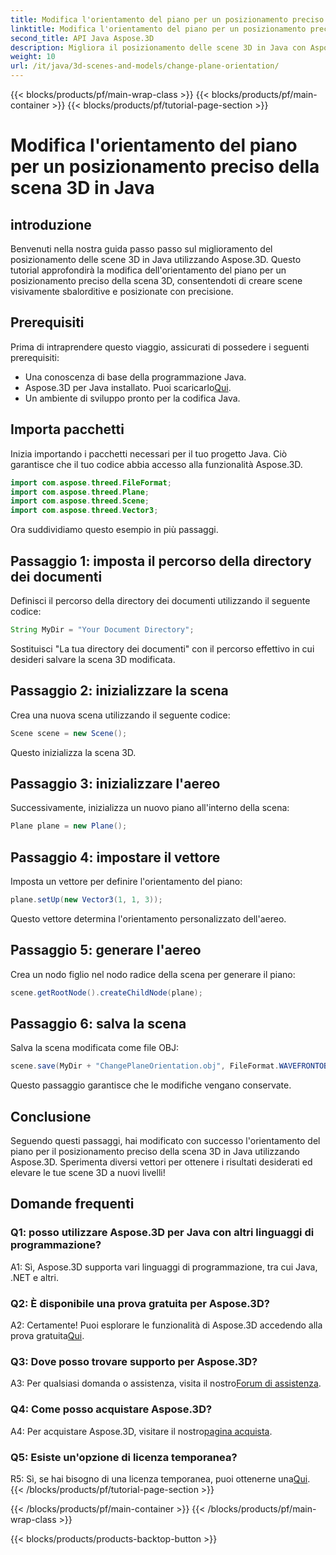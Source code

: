 ```yaml
---
title: Modifica l'orientamento del piano per un posizionamento preciso della scena 3D in Java
linktitle: Modifica l'orientamento del piano per un posizionamento preciso della scena 3D in Java
second_title: API Java Aspose.3D
description: Migliora il posizionamento delle scene 3D in Java con Aspose.3D. Modifica l'orientamento del piano per maggiore precisione. Scaricalo ora per un'esperienza visiva accattivante.
weight: 10
url: /it/java/3d-scenes-and-models/change-plane-orientation/
---
```


{{< blocks/products/pf/main-wrap-class >}}
{{< blocks/products/pf/main-container >}}
{{< blocks/products/pf/tutorial-page-section >}}

# Modifica l'orientamento del piano per un posizionamento preciso della scena 3D in Java

## introduzione

Benvenuti nella nostra guida passo passo sul miglioramento del posizionamento delle scene 3D in Java utilizzando Aspose.3D. Questo tutorial approfondirà la modifica dell'orientamento del piano per un posizionamento preciso della scena 3D, consentendoti di creare scene visivamente sbalorditive e posizionate con precisione.

## Prerequisiti

Prima di intraprendere questo viaggio, assicurati di possedere i seguenti prerequisiti:

- Una conoscenza di base della programmazione Java.
- Aspose.3D per Java installato. Puoi scaricarlo[Qui](https://releases.aspose.com/3d/java/).
- Un ambiente di sviluppo pronto per la codifica Java.

## Importa pacchetti

Inizia importando i pacchetti necessari per il tuo progetto Java. Ciò garantisce che il tuo codice abbia accesso alla funzionalità Aspose.3D. 

```java
import com.aspose.threed.FileFormat;
import com.aspose.threed.Plane;
import com.aspose.threed.Scene;
import com.aspose.threed.Vector3;
```

Ora suddividiamo questo esempio in più passaggi.

## Passaggio 1: imposta il percorso della directory dei documenti

Definisci il percorso della directory dei documenti utilizzando il seguente codice:

```java
String MyDir = "Your Document Directory";
```

Sostituisci "La tua directory dei documenti" con il percorso effettivo in cui desideri salvare la scena 3D modificata.

## Passaggio 2: inizializzare la scena

Crea una nuova scena utilizzando il seguente codice:

```java
Scene scene = new Scene();
```

Questo inizializza la scena 3D.

## Passaggio 3: inizializzare l'aereo

Successivamente, inizializza un nuovo piano all'interno della scena:

```java
Plane plane = new Plane();
```

## Passaggio 4: impostare il vettore

Imposta un vettore per definire l'orientamento del piano:

```java
plane.setUp(new Vector3(1, 1, 3));
```

Questo vettore determina l'orientamento personalizzato dell'aereo.

## Passaggio 5: generare l'aereo

Crea un nodo figlio nel nodo radice della scena per generare il piano:

```java
scene.getRootNode().createChildNode(plane);
```

## Passaggio 6: salva la scena

Salva la scena modificata come file OBJ:

```java
scene.save(MyDir + "ChangePlaneOrientation.obj", FileFormat.WAVEFRONTOBJ);
```

Questo passaggio garantisce che le modifiche vengano conservate.

## Conclusione

Seguendo questi passaggi, hai modificato con successo l'orientamento del piano per il posizionamento preciso della scena 3D in Java utilizzando Aspose.3D. Sperimenta diversi vettori per ottenere i risultati desiderati ed elevare le tue scene 3D a nuovi livelli!


## Domande frequenti

### Q1: posso utilizzare Aspose.3D per Java con altri linguaggi di programmazione?

A1: Sì, Aspose.3D supporta vari linguaggi di programmazione, tra cui Java, .NET e altri.

### Q2: È disponibile una prova gratuita per Aspose.3D?

 A2: Certamente! Puoi esplorare le funzionalità di Aspose.3D accedendo alla prova gratuita[Qui](https://releases.aspose.com/).

### Q3: Dove posso trovare supporto per Aspose.3D?

 A3: Per qualsiasi domanda o assistenza, visita il nostro[Forum di assistenza](https://forum.aspose.com/c/3d/18).

### Q4: Come posso acquistare Aspose.3D?

 A4: Per acquistare Aspose.3D, visitare il nostro[pagina acquista](https://purchase.aspose.com/buy).

### Q5: Esiste un'opzione di licenza temporanea?

 R5: Sì, se hai bisogno di una licenza temporanea, puoi ottenerne una[Qui](https://purchase.aspose.com/temporary-license/).
{{< /blocks/products/pf/tutorial-page-section >}}

{{< /blocks/products/pf/main-container >}}
{{< /blocks/products/pf/main-wrap-class >}}

{{< blocks/products/products-backtop-button >}}
